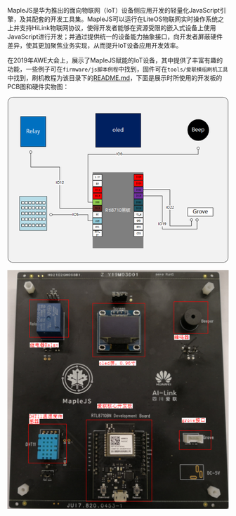 MapleJS是华为推出的面向物联网（IoT）设备侧应用开发的轻量化JavaScript引擎，及其配套的开发工具集。MapleJS可以运行在LiteOS物联网实时操作系统之上并支持HiLink物联网协议，使得开发者能够在资源受限的嵌入式设备上使用JavaScript进行开发；并通过提供统一的设备能力抽象接口，向开发者屏蔽硬件差异，使其更加聚焦业务实现，从而提升IoT设备应用开发效率。

在2019年AWE大会上，展示了MapleJS赋能的IoT设备，其中提供了丰富有趣的功能，一些例子可在`firmware/js脚本例程`中找到，固件可在`tools/爱联模组刷机工具`中找到，刷机教程为该目录下的[README.md](tools/爱联模组刷机工具/README.md)，下面是展示时所使用的开发板的PCB图和硬件实物图：

![MapleJS](./images/maplejs.png)

![MapleJS-Board](./images/maplejs-board.png)



